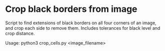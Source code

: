 # Crop black borders from image

Script to find extensions of black borders on all four corners of an image, and crop each side to remove them.
Includes tolerances for black level and crop distance.

Usage: python3 crop_cells.py <image_filename>